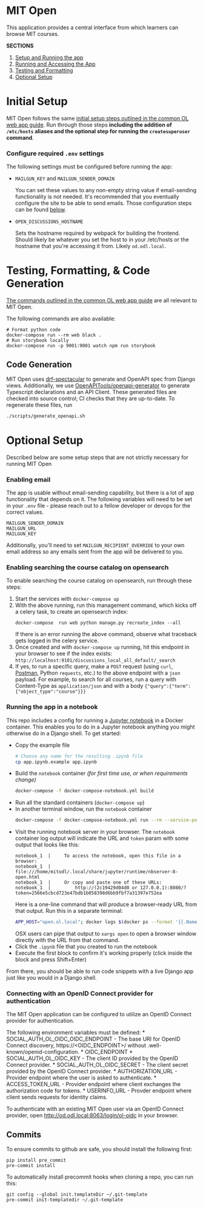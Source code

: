 # MIT Open
This application provides a central interface from which learners can browse MIT courses.

**SECTIONS**
1. [Setup and Running the app](#initial-setup)
1. [Running and Accessing the App](#running-and-accessing-the-app)
1. [Testing and Formatting](#testing-and-formatting)
1. [Optional Setup](#optional-setup)


# Initial Setup

MIT Open follows the same [initial setup steps outlined in the common OL web app guide](https://mitodl.github.io/handbook/how-to/common-web-app-guide.html).
Run through those steps **including the addition of `/etc/hosts` aliases and the optional step for running the
`createsuperuser` command**.


### Configure required `.env` settings

The following settings must be configured before running the app:

- `MAILGUN_KEY` and `MAILGUN_SENDER_DOMAIN`

    You can set these values to any non-empty string value if email-sending functionality
    is not needed. It's recommended that you eventually configure the site to be able
    to send emails. Those configuration steps can be found [below](#enabling-email).

- `OPEN_DISCUSSIONS_HOSTNAME`
    
    Sets the hostname required by webpack for building the frontend. Should likely be whatever you set 
    the host to in your /etc/hosts or the hostname that you're accessing it from. Likely `od.odl.local`.


# Testing, Formatting, & Code Generation

[The commands outlined in the common OL web app guide](https://github.com/mitodl/handbook/blob/master/common-web-app-guide.md#testing-and-formatting)
are all relevant to MIT Open.

The following commands are also available:

```
# Format python code
docker-compose run --rm web black .
# Run storybook locally
docker-compose run -p 9001:9001 watch npm run storybook
```

## Code Generation
MIT Open uses [drf-spectacular](https://drf-spectacular.readthedocs.io/en/latest/) to generate and OpenAPI spec from Django views. Additionally, we use [OpenAPITools/openapi-generator](https://github.com/OpenAPITools/openapi-generator) to generate Typescript declarations and an API Client. These generated files are checked into source control; CI checks that they are up-to-date. To regenerate these files, run
```bash
./scripts/generate_openapi.sh
```

# Optional Setup

Described below are some setup steps that are not strictly necessary
for running MIT Open

### Enabling email

The app is usable without email-sending capability, but there is a lot of app functionality
that depends on it. The following variables will need to be set in your `.env` file -
please reach out to a fellow developer or devops for the correct values.

```
MAILGUN_SENDER_DOMAIN
MAILGUN_URL
MAILGUN_KEY
```

Additionally, you'll need to set `MAILGUN_RECIPIENT_OVERRIDE` to your own email address so
any emails sent from the app will be delivered to you.

### Enabling searching the course catalog on opensearch

To enable searching the course catalog on opensearch, run through these steps:
1. Start the services with `docker-compose up`
2. With the above running, run this management command, which kicks off a celery task, to create an opensearch index:
    ```
    docker-compose  run web python manage.py recreate_index --all
    ```
    If there is an error running the above command, observe what traceback gets logged in the celery service.
3. Once created and with `docker-compose up`  running, hit this endpoint in your browser to see if the index exists: `http://localhost:9101/discussions_local_all_default/_search`
4. If yes, to run a specific query, make a `POST` request (using `curl`, [Postman](https://www.getpostman.com/downloads/), Python `requests`, etc.) to the above endpoint with a `json` payload. For example, to search for all courses, run a query with Content-Type as `application/json` and with a body `{"query":{"term":{"object_type":"course"}}}`

### Running the app in a notebook

This repo includes a config for running a [Jupyter notebook](https://jupyter.org/) in a
Docker container. This enables you to do in a Jupyter notebook anything you might 
otherwise do in a Django shell. To get started:

- Copy the example file
    ```bash
    # Choose any name for the resulting .ipynb file
    cp app.ipynb.example app.ipynb
    ```
- Build the `notebook` container _(for first time use, or when requirements change)_
    ```bash
    docker-compose -f docker-compose-notebook.yml build
    ```
- Run all the standard containers (`docker-compose up`)
- In another terminal window, run the `notebook` container
    ```bash
    docker-compose -f docker-compose-notebook.yml run --rm --service-ports notebook
    ```
- Visit the running notebook server in your browser. The `notebook` container log output will
  indicate the URL and `token` param with some output that looks like this:
    ```
    notebook_1  |     To access the notebook, open this file in a browser:
    notebook_1  |         file:///home/mitodl/.local/share/jupyter/runtime/nbserver-8-open.html
    notebook_1  |     Or copy and paste one of these URLs:
    notebook_1  |         http://(2c19429d04d0 or 127.0.0.1):8080/?token=2566e5cbcd723e47bdb1b058398d6bb9fbf7a31397e752ea
    ```
  Here is a one-line command that will produce a browser-ready URL from that output. Run this in a separate terminal:
    ```bash
    APP_HOST="open.ol.local"; docker logs $(docker ps --format '{{.Names}}' | grep "_notebook_run_") | grep -E "http://(.*):8080[^ ]+\w" | tail -1 | sed -e 's/^[[:space:]]*//' | sed -e "s/(.*)/$APP_HOST/"
    ```
  OSX users can pipe that output to `xargs open` to open a browser window directly with the URL from that command.
- Click the `.ipynb` file that you created to run the notebook
- Execute the first block to confirm it's working properly (click inside the block
  and press Shift+Enter)
  
From there, you should be able to run code snippets with a live Django app just like you 
would in a Django shell.

### Connecting with an OpenID Connect provider for authentication
The MIT Open application can be configured to utilize an OpenID Connect provider for authentication.  


The following environment variables must be defined:
    * SOCIAL_AUTH_OL_OIDC_OIDC_ENDPOINT - The base URI for OpenID Connect discovery, https://<OIDC_ENDPOINT>/ without .well-known/openid-configuration.
    * OIDC_ENDPOINT
    * SOCIAL_AUTH_OL_OIDC_KEY - The client ID provided by the OpenID Connect provider.
    * SOCIAL_AUTH_OL_OIDC_SECRET - The client secret provided by the OpenID Connect provider.
    * AUTHORIZATION_URL - Provider endpoint where the user is asked to authenticate.
    * ACCESS_TOKEN_URL - Provider endpoint where client exchanges the authorization code for tokens.
    * USERINFO_URL - Provder endpoint where client sends requests for identity claims.

To authenticate with an existing MIT Open user via an OpenID Connect provider, open http://od.odl.local:8063/login/ol-oidc in your browser.


## Commits

To ensure commits to github are safe, you should install the following first:
```
pip install pre_commit
pre-commit install
```

To automatically install precommit hooks when cloning a repo, you can run this:
```
git config --global init.templateDir ~/.git-template
pre-commit init-templatedir ~/.git-template
```    